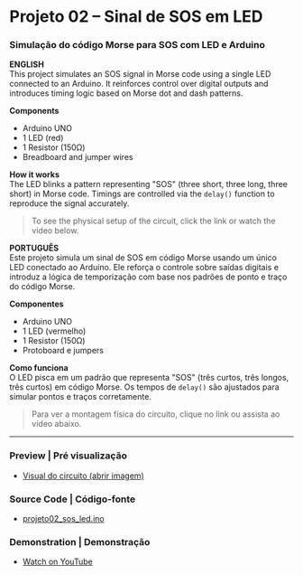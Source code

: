 # Projeto 02 – Sinal de SOS em LED  
### Simulação do código Morse para SOS com LED e Arduino

**ENGLISH**  
This project simulates an SOS signal in Morse code using a single LED connected to an Arduino. It reinforces control over digital outputs and introduces timing logic based on Morse dot and dash patterns.

**Components**  
- Arduino UNO  
- 1 LED (red)  
- 1 Resistor (150Ω)  
- Breadboard and jumper wires  

**How it works**  
The LED blinks a pattern representing "SOS" (three short, three long, three short) in Morse code. Timings are controlled via the `delay()` function to reproduce the signal accurately.

> To see the physical setup of the circuit, click the link or watch the video below.


**PORTUGUÊS**  
Este projeto simula um sinal de SOS em código Morse usando um único LED conectado ao Arduino. Ele reforça o controle sobre saídas digitais e introduz a lógica de temporização com base nos padrões de ponto e traço do código Morse.

**Componentes**  
- Arduino UNO  
- 1 LED (vermelho)  
- 1 Resistor (150Ω)  
- Protoboard e jumpers  

**Como funciona**  
O LED pisca em um padrão que representa "SOS" (três curtos, três longos, três curtos) em código Morse. Os tempos de `delay()` são ajustados para simular pontos e traços corretamente.

> Para ver a montagem física do circuito, clique no link ou assista ao vídeo abaixo.  
---
### Preview | Pré visualização
- [Visual do circuito (abrir imagem)](projeto02.png)

### Source Code | Código-fonte

- [projeto02_sos_led.ino](projeto02_sos_led.ino)

### Demonstration | Demonstração

- [Watch on YouTube](https://youtu.be/7E3pzD5Nhck)
